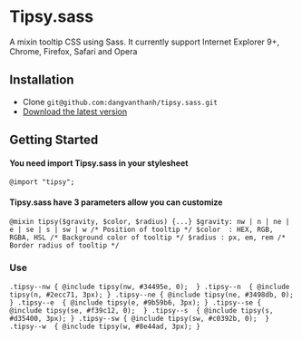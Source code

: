 # Tipsy.sass
A mixin tooltip CSS using Sass. It currently support Internet Explorer 9+, Chrome, Firefox, Safari and Opera

## Installation
* Clone ``git@github.com:dangvanthanh/tipsy.sass.git``
* [Download the latest version](https://github.com/dangvanthanh/tipsy.sass/archive/master.zip)

## Getting Started

#### You need import Tipsy.sass in your stylesheet

  ``@import "tipsy";``

#### Tipsy.sass have 3 parameters allow you can customize

  ``@mixin tipsy($gravity, $color, $radius) {...}
  $gravity: nw | n | ne | e | se | s | sw | w /* Position of tooltip */
  $color  : HEX, RGB, RGBA, HSL /* Background color of tooltip */
  $radius : px, em, rem /* Border radius of tooltip */``

### Use

  ``.tipsy--nw { @include tipsy(nw, #34495e, 0);  }
  .tipsy--n  { @include tipsy(n, #2ecc71, 3px); }
  .tipsy--ne { @include tipsy(ne, #3498db, 0);  }
  .tipsy--e  { @include tipsy(e, #9b59b6, 3px); }
  .tipsy--se { @include tipsy(se, #f39c12, 0);  }
  .tipsy--s  { @include tipsy(s, #d35400, 3px); }
  .tipsy--sw { @include tipsy(sw, #c0392b, 0);  }
  .tipsy--w  { @include tipsy(w, #8e44ad, 3px); }``